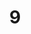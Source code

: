 ---
    title: 9. 
    weekNumber: 9
    days:
      - date: 2024-03-12
        events:
          "**17**{: .label .label-gray } Lecture 17":
            "**17**{: .label .label-ghost } slides • video"
      - date: 2024-03-14
        events:
          "**18**{: .label .label-gray } Lecture 18":
            "**18**{: .label .label-ghost } slides • video"
---